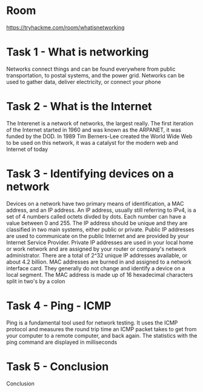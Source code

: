 # Room
https://tryhackme.com/room/whatisnetworking

# Task 1 - What is networking
Networks connect things and can be found everywhere from public transportation, to postal systems, and the power grid.  Networks can be used to gather data, deliver electricity, or connect your phone

# Task 2 - What is the Internet
The Interenet is a network of networks, the largest really.  The first iteration of the Internet started in 1960 and was known as the ARPANET, it was funded by the DOD.  In 1989 Tim Berners-Lee created the World Wide Web to be used on this network, it was a catalyst for the modern web and Internet of today

# Task 3 - Identifying devices on a network
Devices on a network have two primary means of identification, a MAC address, and an IP address.  An IP address, usually still referring to IPv4, is a set of 4 numbers called octets divded by dots.  Each number can have a value between 0 and 255.  The IP address should be unique and they are classified in two main systems, either public or private.  Public IP addresses are used to communicate on the public Internet and are provided by your Internet Service Provider.  Private IP addresses are used in your local home or work network and are assigned by your router or company's network administrator.  There are a total of 2^32 unique IP addresses available, or about 4.2 billion.  MAC addresses are burned in and assigned to a network interface card.  They generally do not change and identify a device on a local segment.  The MAC address is made up of 16 hexadecimal characters split in two's by a colon

# Task 4 - Ping - ICMP
Ping is a fundamental tool used for network testing.  It uses the ICMP protocol and measures the round trip time an ICMP packet takes to get from your computer to a remote computer, and back again.  The statistics with the ping command are displayed in milliseconds

# Task 5 - Conclusion
Conclusion